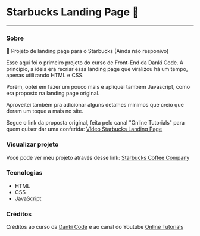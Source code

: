 # Starbucks Landing Page 🥤

___

### Sobre

📍 Projeto de landing page para o Starbucks (Ainda não responivo)

Esse aqui foi o primeiro projeto do curso de Front-End da Danki Code. A princípio, a ideia era recriar essa landing page que viralizou há um tempo, apenas utilizando HTML e CSS.

Porém, optei em fazer um pouco mais e apliquei também Javascript, como era proposto na landing page original.

Aproveitei também pra adicionar alguns detalhes mínimos que creio que deram um toque a mais no site.

Segue o link da proposta original, feita pelo canal "Online Tutorials" para quem quiser dar uma conferida: <a target="_blanket" href="https://www.youtube.com/watch?v=91Q6RvKvd7o">Vídeo Starbucks Landing Page</a>


### Visualizar projeto

Você pode ver meu projeto através desse link:
[Starbucks Coffee Company](https://netoodev.github.io/starbucks-projeto)

### Tecnologias

+ HTML
+ CSS
+ JavaScript

### Créditos

Créditos ao curso da [Danki Code](https://cursos.dankicode.com)
e ao canal do Youtube [Online Tutorials](https://www.youtube.com/@OnlineTutorialsYT)
